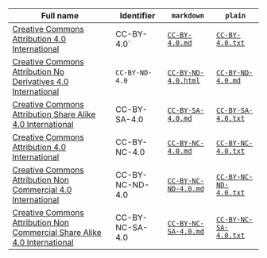 | Full name                                                   | Identifier      | `markdown`                                 | `plain`                                      |
|--------------------------------------------------------------------------------------------------------------------------------------------------------------------------------------------------------------------------------------|-----------------|--------------------------------------------|----------------------------------------------|
| [Creative Commons Attribution 4.0 International](https://spdx.org/licenses/CC-BY-4.0.html)                                                                                                                                           | CC-BY-4.0`      | [`CC-BY-4.0.md`](CC-BY-4.0.md)             | [`CC-BY-4.0.txt`](CC-BY-4.0.txt)             |
| [Creative Commons Attribution No Derivatives 4.0 International](https://spdx.org/licenses/CC-BY-ND-4.0.html)          |  `CC-BY-ND-4.0`   |    [`CC-BY-ND-4.0.html`](CC-BY-ND-4.0.html)    |    [`CC-BY-ND-4.0.md`](CC-BY-ND-4.0.md) | CC-BY-ND-4.0    | [`CC-BY-ND-4.0.md`](CC-BY-ND-4.0.md)       | [`CC-BY-ND-4.0.txt`](CC-BY-ND-4.0.txt)       |
| [Creative Commons Attribution Share Alike 4.0 International](https://spdx.org/licenses/CC-BY-SA-4.0.html)                                                                                                                            | CC-BY-SA-4.0    | [`CC-BY-SA-4.0.md`](CC-BY-SA-4.0.md)       | [`CC-BY-SA-4.0.txt`](CC-BY-SA-4.0.txt)       |
| [Creative Commons Attribution 4.0 International](https://spdx.org/licenses/CC-BY-4.0.html)                                                                                                                                           | CC-BY-NC-4.0    | [`CC-BY-NC-4.0.md`](CC-BY-NC-4.0.md)       | [`CC-BY-NC-4.0.txt`](CC-BY-NC-4.0.txt)       |
| [Creative Commons Attribution Non Commercial 4.0 International](https://spdx.org/licenses/CC-BY-NC-4.0.html)                                                                                                                         | CC-BY-NC-ND-4.0 | [`CC-BY-NC-ND-4.0.md`](CC-BY-NC-ND-4.0.md) | [`CC-BY-NC-ND-4.0.txt`](CC-BY-NC-ND-4.0.txt) |
| [Creative Commons Attribution Non Commercial Share Alike 4.0 International](https://spdx.org/licenses/CC-BY-NC-SA-4.0.html)                                                                                                          | CC-BY-NC-SA-4.0 | [`CC-BY-NC-SA-4.0.md`](CC-BY-NC-SA-4.0.md) | [`CC-BY-NC-SA-4.0.txt`](CC-BY-NC-SA-4.0.txt) |
